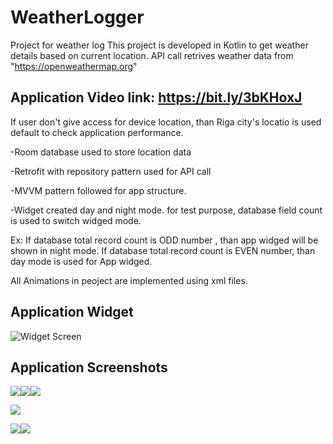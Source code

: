 # WeatherLogger
Project for weather log
This project is developed in Kotlin to get weather details based on current location.
API call retrives weather data from "https://openweathermap.org"

## Application Video link: https://bit.ly/3bKHoxJ

If user don't give access for device location, than Riga city's locatio is used default to check application performance.

  -Room database used to store location data
 
 -Retrofit with repository pattern used for API call
 
 -MVVM pattern followed for app structure.
 
 -Widget created day and night mode. for test purpose, database field count is used to switch widged mode.
 
 Ex: If database total record count is ODD number , than app widged will be shown in night mode. If database total record count is EVEN number, than day mode is used for App widged.

All Animations in peoject are implemented using xml files.

## Application Widget
![Widget Screen](/screenshot/screen1.jpg)

## Application Screenshots
![](/screenshot/screen2.jpg)![](/screenshot/screen3.jpg)![](/screenshot/screen4.jpg)



![](/screenshot/screen5.jpg) 



![](/screenshot/screen6.jpg)![](/screenshot/screen7.jpg)

